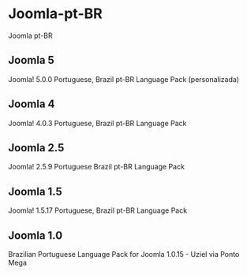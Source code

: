 
# Joomla-pt-BR
Joomla pt-BR 
## Joomla 5
Joomla! 5.0.0 Portuguese, Brazil pt-BR Language Pack (personalizada)
## Joomla 4
Joomla! 4.0.3 Portuguese, Brazil pt-BR Language Pack
## Joomla 2.5
Joomla! 2.5.9 Portuguese Brazil pt-BR Language Pack
## Joomla 1.5
Joomla! 1.5.17 Portuguese, Brazil pt-BR Language Pack 
## Joomla 1.0
Brazilian Portuguese Language Pack for Joomla 1.0.15 - Uziel via Ponto Mega
